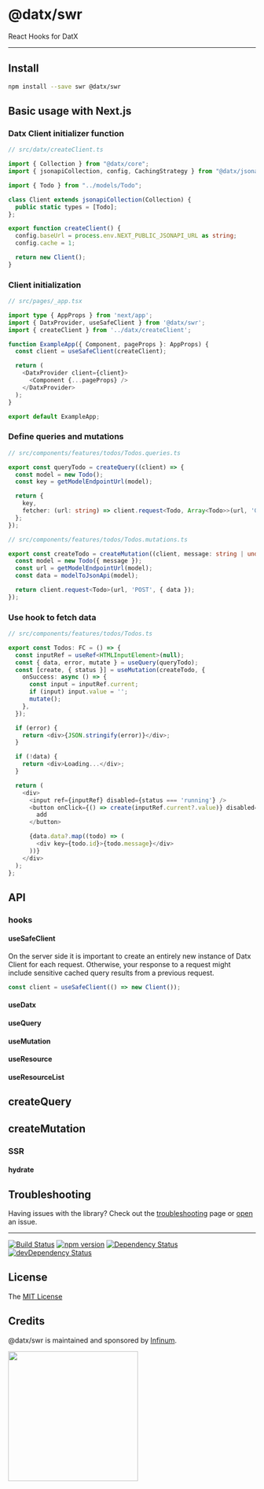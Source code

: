 # @datx/swr

React Hooks for DatX

---

## Install

```bash
npm install --save swr @datx/swr
```

## Basic usage with Next.js

### Datx Client initializer function

```ts
// src/datx/createClient.ts

import { Collection } from "@datx/core";
import { jsonapiCollection, config, CachingStrategy } from "@datx/jsonapi";

import { Todo } from "../models/Todo";

class Client extends jsonapiCollection(Collection) {
  public static types = [Todo];
};

export function createClient() {
  config.baseUrl = process.env.NEXT_PUBLIC_JSONAPI_URL as string;
  config.cache = 1;

  return new Client();
}
```

### Client initialization

```ts
// src/pages/_app.tsx

import type { AppProps } from 'next/app';
import { DatxProvider, useSafeClient } from '@datx/swr';
import { createClient } from '../datx/createClient';

function ExampleApp({ Component, pageProps }: AppProps) {
  const client = useSafeClient(createClient);

  return (
    <DatxProvider client={client}>
      <Component {...pageProps} />
    </DatxProvider>
  );
}

export default ExampleApp;
```

### Define queries and mutations

```ts
// src/components/features/todos/Todos.queries.ts

export const queryTodo = createQuery((client) => {
  const model = new Todo();
  const key = getModelEndpointUrl(model);

  return {
    key,
    fetcher: (url: string) => client.request<Todo, Array<Todo>>(url, 'GET')
  };
});
```

```ts
// src/components/features/todos/Todos.mutations.ts

export const createTodo = createMutation((client, message: string | undefined) => {
  const model = new Todo({ message });
  const url = getModelEndpointUrl(model);
  const data = modelToJsonApi(model);

  return client.request<Todo>(url, 'POST', { data });
});

```

### Use hook to fetch data

```ts
// src/components/features/todos/Todos.ts

export const Todos: FC = () => {
  const inputRef = useRef<HTMLInputElement>(null);
  const { data, error, mutate } = useQuery(queryTodo);
  const [create, { status }] = useMutation(createTodo, {
    onSuccess: async () => {
      const input = inputRef.current;
      if (input) input.value = '';
      mutate();
    },
  });

  if (error) {
    return <div>{JSON.stringify(error)}</div>;
  }

  if (!data) {
    return <div>Loading...</div>;
  }

  return (
    <div>
      <input ref={inputRef} disabled={status === 'running'} />
      <button onClick={() => create(inputRef.current?.value)} disabled={status === 'running'}>
        add
      </button>

      {data.data?.map((todo) => (
        <div key={todo.id}>{todo.message}</div>
      ))}
    </div>
  );
};

```

## API

### hooks

#### useSafeClient

On the server side it is important to create an entirely new instance of Datx Client for each request.
Otherwise, your response to a request might include sensitive cached query results from a previous request.

```ts
const client = useSafeClient(() => new Client());
```

#### useDatx

#### useQuery

#### useMutation

#### useResource

#### useResourceList

## createQuery

## createMutation

### SSR

#### hydrate


## Troubleshooting

Having issues with the library? Check out the [troubleshooting](https://datx.dev/docs/troubleshooting/known-issues) page or [open](https://github.com/infinum/datx/issues/new) an issue.

---

[![Build Status](https://travis-ci.org/infinum/datx.svg?branch=master)](https://travis-ci.org/infinum/datx)
[![npm version](https://badge.fury.io/js/@datx/jsonapi.svg)](https://badge.fury.io/js/@datx/jsonapi)
[![Dependency Status](https://david-dm.org/infinum/datx.svg?path=packages/@datx/jsonapi)](https://david-dm.org/infinum/datx?path=packages/@datx/jsonapi)
[![devDependency Status](https://david-dm.org/infinum/datx/dev-status.svg?path=packages/@datx/jsonapi)](https://david-dm.org/infinum/datx?path=packages/@datx/jsonapi#info=devDependencies)

## License

The [MIT License](LICENSE)

## Credits

@datx/swr is maintained and sponsored by
[Infinum](https://www.infinum.com).

<img src="https://infinum.com/infinum.png" width="264">
